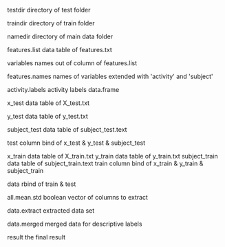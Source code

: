 testdir   directory of test folder

traindir  directory of train folder

namedir   directory of main data folder

features.list   data table of features.txt

variables       names out of column of features.list

features.names  names of variables extended with 'activity' and 'subject'

activity.labels activity labels data.frame

x_test        data table of X_test.txt

y_test        data table of y_test.txt

subject_test  data table of subject_test.text

test          column bind of x_test & y_test & subject_test

x_train  data table of X_train.txt
y_train  data table of y_train.txt
subject_train data table of subject_train.text
train column bind of x_train & y_train & subject_train

data rbind of train & test


all.mean.std boolean vector of columns to extract

data.extract extracted data set

data.merged merged data for descriptive labels

result the final result
